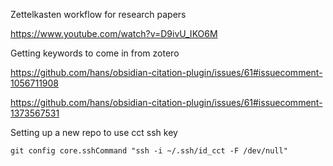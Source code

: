 Zettelkasten workflow for research papers

https://www.youtube.com/watch?v=D9ivU_IKO6M

Getting keywords to come in from zotero

https://github.com/hans/obsidian-citation-plugin/issues/61#issuecomment-1056711908

https://github.com/hans/obsidian-citation-plugin/issues/61#issuecomment-1373567531


Setting up a new repo to use cct ssh key
```
git config core.sshCommand "ssh -i ~/.ssh/id_cct -F /dev/null"
```